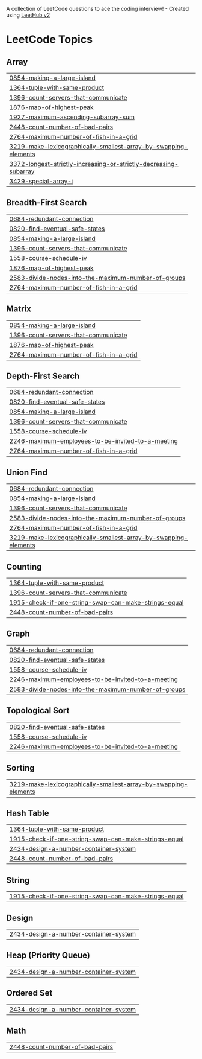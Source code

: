 A collection of LeetCode questions to ace the coding interview! - Created using [LeetHub v2](https://github.com/arunbhardwaj/LeetHub-2.0)
<!---LeetCode Topics Start-->
# LeetCode Topics
## Array
|  |
| ------- |
| [0854-making-a-large-island](https://github.com/Viswesh934/Leetcode/tree/master/0854-making-a-large-island) |
| [1364-tuple-with-same-product](https://github.com/Viswesh934/Leetcode/tree/master/1364-tuple-with-same-product) |
| [1396-count-servers-that-communicate](https://github.com/Viswesh934/Leetcode/tree/master/1396-count-servers-that-communicate) |
| [1876-map-of-highest-peak](https://github.com/Viswesh934/Leetcode/tree/master/1876-map-of-highest-peak) |
| [1927-maximum-ascending-subarray-sum](https://github.com/Viswesh934/Leetcode/tree/master/1927-maximum-ascending-subarray-sum) |
| [2448-count-number-of-bad-pairs](https://github.com/Viswesh934/Leetcode/tree/master/2448-count-number-of-bad-pairs) |
| [2764-maximum-number-of-fish-in-a-grid](https://github.com/Viswesh934/Leetcode/tree/master/2764-maximum-number-of-fish-in-a-grid) |
| [3219-make-lexicographically-smallest-array-by-swapping-elements](https://github.com/Viswesh934/Leetcode/tree/master/3219-make-lexicographically-smallest-array-by-swapping-elements) |
| [3372-longest-strictly-increasing-or-strictly-decreasing-subarray](https://github.com/Viswesh934/Leetcode/tree/master/3372-longest-strictly-increasing-or-strictly-decreasing-subarray) |
| [3429-special-array-i](https://github.com/Viswesh934/Leetcode/tree/master/3429-special-array-i) |
## Breadth-First Search
|  |
| ------- |
| [0684-redundant-connection](https://github.com/Viswesh934/Leetcode/tree/master/0684-redundant-connection) |
| [0820-find-eventual-safe-states](https://github.com/Viswesh934/Leetcode/tree/master/0820-find-eventual-safe-states) |
| [0854-making-a-large-island](https://github.com/Viswesh934/Leetcode/tree/master/0854-making-a-large-island) |
| [1396-count-servers-that-communicate](https://github.com/Viswesh934/Leetcode/tree/master/1396-count-servers-that-communicate) |
| [1558-course-schedule-iv](https://github.com/Viswesh934/Leetcode/tree/master/1558-course-schedule-iv) |
| [1876-map-of-highest-peak](https://github.com/Viswesh934/Leetcode/tree/master/1876-map-of-highest-peak) |
| [2583-divide-nodes-into-the-maximum-number-of-groups](https://github.com/Viswesh934/Leetcode/tree/master/2583-divide-nodes-into-the-maximum-number-of-groups) |
| [2764-maximum-number-of-fish-in-a-grid](https://github.com/Viswesh934/Leetcode/tree/master/2764-maximum-number-of-fish-in-a-grid) |
## Matrix
|  |
| ------- |
| [0854-making-a-large-island](https://github.com/Viswesh934/Leetcode/tree/master/0854-making-a-large-island) |
| [1396-count-servers-that-communicate](https://github.com/Viswesh934/Leetcode/tree/master/1396-count-servers-that-communicate) |
| [1876-map-of-highest-peak](https://github.com/Viswesh934/Leetcode/tree/master/1876-map-of-highest-peak) |
| [2764-maximum-number-of-fish-in-a-grid](https://github.com/Viswesh934/Leetcode/tree/master/2764-maximum-number-of-fish-in-a-grid) |
## Depth-First Search
|  |
| ------- |
| [0684-redundant-connection](https://github.com/Viswesh934/Leetcode/tree/master/0684-redundant-connection) |
| [0820-find-eventual-safe-states](https://github.com/Viswesh934/Leetcode/tree/master/0820-find-eventual-safe-states) |
| [0854-making-a-large-island](https://github.com/Viswesh934/Leetcode/tree/master/0854-making-a-large-island) |
| [1396-count-servers-that-communicate](https://github.com/Viswesh934/Leetcode/tree/master/1396-count-servers-that-communicate) |
| [1558-course-schedule-iv](https://github.com/Viswesh934/Leetcode/tree/master/1558-course-schedule-iv) |
| [2246-maximum-employees-to-be-invited-to-a-meeting](https://github.com/Viswesh934/Leetcode/tree/master/2246-maximum-employees-to-be-invited-to-a-meeting) |
| [2764-maximum-number-of-fish-in-a-grid](https://github.com/Viswesh934/Leetcode/tree/master/2764-maximum-number-of-fish-in-a-grid) |
## Union Find
|  |
| ------- |
| [0684-redundant-connection](https://github.com/Viswesh934/Leetcode/tree/master/0684-redundant-connection) |
| [0854-making-a-large-island](https://github.com/Viswesh934/Leetcode/tree/master/0854-making-a-large-island) |
| [1396-count-servers-that-communicate](https://github.com/Viswesh934/Leetcode/tree/master/1396-count-servers-that-communicate) |
| [2583-divide-nodes-into-the-maximum-number-of-groups](https://github.com/Viswesh934/Leetcode/tree/master/2583-divide-nodes-into-the-maximum-number-of-groups) |
| [2764-maximum-number-of-fish-in-a-grid](https://github.com/Viswesh934/Leetcode/tree/master/2764-maximum-number-of-fish-in-a-grid) |
| [3219-make-lexicographically-smallest-array-by-swapping-elements](https://github.com/Viswesh934/Leetcode/tree/master/3219-make-lexicographically-smallest-array-by-swapping-elements) |
## Counting
|  |
| ------- |
| [1364-tuple-with-same-product](https://github.com/Viswesh934/Leetcode/tree/master/1364-tuple-with-same-product) |
| [1396-count-servers-that-communicate](https://github.com/Viswesh934/Leetcode/tree/master/1396-count-servers-that-communicate) |
| [1915-check-if-one-string-swap-can-make-strings-equal](https://github.com/Viswesh934/Leetcode/tree/master/1915-check-if-one-string-swap-can-make-strings-equal) |
| [2448-count-number-of-bad-pairs](https://github.com/Viswesh934/Leetcode/tree/master/2448-count-number-of-bad-pairs) |
## Graph
|  |
| ------- |
| [0684-redundant-connection](https://github.com/Viswesh934/Leetcode/tree/master/0684-redundant-connection) |
| [0820-find-eventual-safe-states](https://github.com/Viswesh934/Leetcode/tree/master/0820-find-eventual-safe-states) |
| [1558-course-schedule-iv](https://github.com/Viswesh934/Leetcode/tree/master/1558-course-schedule-iv) |
| [2246-maximum-employees-to-be-invited-to-a-meeting](https://github.com/Viswesh934/Leetcode/tree/master/2246-maximum-employees-to-be-invited-to-a-meeting) |
| [2583-divide-nodes-into-the-maximum-number-of-groups](https://github.com/Viswesh934/Leetcode/tree/master/2583-divide-nodes-into-the-maximum-number-of-groups) |
## Topological Sort
|  |
| ------- |
| [0820-find-eventual-safe-states](https://github.com/Viswesh934/Leetcode/tree/master/0820-find-eventual-safe-states) |
| [1558-course-schedule-iv](https://github.com/Viswesh934/Leetcode/tree/master/1558-course-schedule-iv) |
| [2246-maximum-employees-to-be-invited-to-a-meeting](https://github.com/Viswesh934/Leetcode/tree/master/2246-maximum-employees-to-be-invited-to-a-meeting) |
## Sorting
|  |
| ------- |
| [3219-make-lexicographically-smallest-array-by-swapping-elements](https://github.com/Viswesh934/Leetcode/tree/master/3219-make-lexicographically-smallest-array-by-swapping-elements) |
## Hash Table
|  |
| ------- |
| [1364-tuple-with-same-product](https://github.com/Viswesh934/Leetcode/tree/master/1364-tuple-with-same-product) |
| [1915-check-if-one-string-swap-can-make-strings-equal](https://github.com/Viswesh934/Leetcode/tree/master/1915-check-if-one-string-swap-can-make-strings-equal) |
| [2434-design-a-number-container-system](https://github.com/Viswesh934/Leetcode/tree/master/2434-design-a-number-container-system) |
| [2448-count-number-of-bad-pairs](https://github.com/Viswesh934/Leetcode/tree/master/2448-count-number-of-bad-pairs) |
## String
|  |
| ------- |
| [1915-check-if-one-string-swap-can-make-strings-equal](https://github.com/Viswesh934/Leetcode/tree/master/1915-check-if-one-string-swap-can-make-strings-equal) |
## Design
|  |
| ------- |
| [2434-design-a-number-container-system](https://github.com/Viswesh934/Leetcode/tree/master/2434-design-a-number-container-system) |
## Heap (Priority Queue)
|  |
| ------- |
| [2434-design-a-number-container-system](https://github.com/Viswesh934/Leetcode/tree/master/2434-design-a-number-container-system) |
## Ordered Set
|  |
| ------- |
| [2434-design-a-number-container-system](https://github.com/Viswesh934/Leetcode/tree/master/2434-design-a-number-container-system) |
## Math
|  |
| ------- |
| [2448-count-number-of-bad-pairs](https://github.com/Viswesh934/Leetcode/tree/master/2448-count-number-of-bad-pairs) |
<!---LeetCode Topics End-->